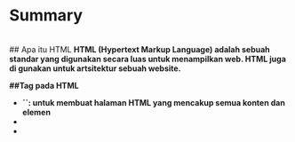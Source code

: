 # Summary
<br>
## Apa itu HTML
<b>HTML (Hypertext Markup Language)<b> adalah sebuah standar yang digunakan secara luas untuk menampilkan web. <b>HTML<b> juga di gunakan untuk artsitektur sebuah website.

##Tag pada HTML

<ul>
<li>`<html>`: untuk membuat halaman HTML yang mencakup semua konten dan elemen</li>
<li></li>
<li></li>
</ul>
